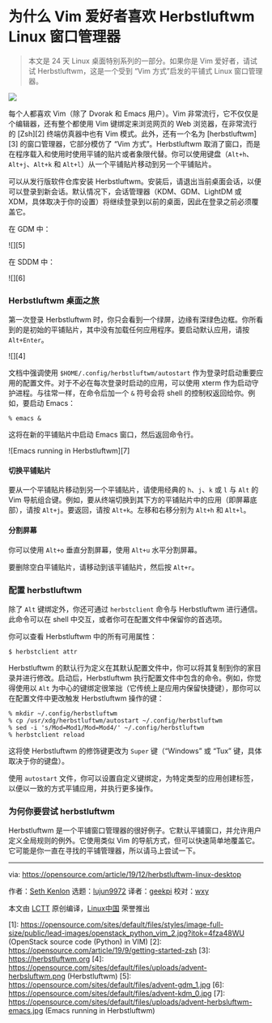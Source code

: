 [#]: collector: (lujun9972)
[#]: translator: (geekpi)
[#]: reviewer: (wxy)
[#]: publisher: (wxy)
[#]: url: (https://linux.cn/article-11734-1.html)
[#]: subject: (Why Vim fans love the Herbstluftwm Linux window manager)
[#]: via: (https://opensource.com/article/19/12/herbstluftwm-linux-desktop)
[#]: author: (Seth Kenlon https://opensource.com/users/seth)

为什么 Vim 爱好者喜欢 Herbstluftwm Linux 窗口管理器
======

> 本文是 24 天 Linux 桌面特别系列的一部分。如果你是 Vim 爱好者，请试试 Herbstluftwm，这是一个受到 “Vim 方式”启发的平铺式 Linux 窗口管理器。

![](https://img.linux.net.cn/data/attachment/album/201912/31/215943pisvzwkm8mvsefhm.jpg)

每个人都喜欢 Vim（除了 Dvorak 和 Emacs 用户）。Vim 非常流行，它不仅仅是个编辑器，还有整个都使用 Vim 键绑定来浏览网页的 Web 浏览器，在非常流行的 [Zsh][2] 终端仿真器中也有 Vim 模式。此外，还有一个名为 [herbstluftwm][3] 的窗口管理器，它部分模仿了 “Vim 方式”。Herbstluftwm 取消了窗口，而是在程序载入和使用时使用平铺的贴片或者象限代替。你可以使用键盘（`Alt+h`、`Alt+j`、`Alt+k` 和 `Alt+l`）从一个平铺贴片移动到另一个平铺贴片。

可以从发行版软件仓库安装 Herbstluftwm。安装后，请退出当前桌面会话，以便可以登录到新会话。默认情况下，会话管理器（KDM、GDM、LightDM 或 XDM，具体取决于你的设置）将继续登录到以前的桌面，因此在登录之前必须覆盖它。

在 GDM 中：

![][5]

在 SDDM 中：

![][6]

### Herbstluftwm 桌面之旅

第一次登录 Herbstluftwm 时，你只会看到一个绿屏，边缘有深绿色边框。你所看到的是初始的平铺贴片，其中没有加载任何应用程序。要启动默认应用，请按 `Alt+Enter`。

![][4]

文档中强调使用 `$HOME/.config/herbstluftwm/autostart` 作为登录时启动重要应用的配置文件。对于不必在每次登录时启动的应用，可以使用 xterm 作为启动守护进程。与往常一样，在命令后加一个 `&` 符号会将 shell 的控制权返回给你。例如，要启动 Emacs：

```
% emacs &
```

这将在新的平铺贴片中启动 Emacs 窗口，然后返回命令行。

![Emacs running in Herbstluftwm][7]

#### 切换平铺贴片

要从一个平铺贴片移动到另一个平铺贴片，请使用经典的 `h`、`j`、`k` 或 `l` 与 `Alt` 的 Vim 导航组合键。例如，要从终端切换到其下方的平铺贴片中的应用（即屏幕底部），请按 `Alt+j`。要返回，请按 `Alt+k`。左移和右移分别为 `Alt+h` 和 `Alt+l`。

#### 分割屏幕

你可以使用 `Alt+o` 垂直分割屏幕，使用 `Alt+u` 水平分割屏幕。

要删除空白平铺贴片，请移动到该平铺贴片，然后按 `Alt+r`。

### 配置 herbstluftwm

除了 `Alt` 键绑定外，你还可通过 `herbstclient` 命令与 Herbstluftwm 进行通信。此命令可以在 shell 中交互，或者你可在配置文件中保留你的首选项。

你可以查看 Herbstluftwm 中的所有可用属性：

```
$ herbstclient attr
```

Herbstluftwm 的默认行为定义在其默认配置文件中，你可以将其复制到你的家目录并进行修改。启动后，Herbstluftwm 执行配置文件中包含的命令。例如，你觉得使用以 `Alt` 为中心的键绑定很笨拙（它传统上是应用内保留快捷键），那你可以在配置文件中更改触发 Herbstluftwm 操作的键：

```
% mkdir ~/.config/herbstluftwm
% cp /usr/xdg/herbstluftwm/autostart ~/.config/herbstluftwm
% sed -i 's/Mod=Mod1/Mod=Mod4/' ~/.config/herbstluftwm
% herbstclient reload
```

这将使 Herbstluftwm 的修饰键更改为 `Super` 键（“Windows” 或 “Tux” 键，具体取决于你的键盘）。

使用 `autostart` 文件，你可以设置自定义键绑定，为特定类型的应用创建标签，以便以一致的方式平铺应用，并执行更多操作。

### 为何你要尝试 herbstluftwm

Herbstluftwm 是一个平铺窗口管理器的很好例子。它默认平铺窗口，并允许用户定义全局规则的例外。它使用类似 Vim 的导航方式，但可以快速简单地覆盖它。它可能是你一直在寻找的平铺管理器，所以请马上尝试一下。

--------------------------------------------------------------------------------

via: https://opensource.com/article/19/12/herbstluftwm-linux-desktop

作者：[Seth Kenlon][a]
选题：[lujun9972][b]
译者：[geekpi](https://github.com/geekpi)
校对：[wxy](https://github.com/wxy)

本文由 [LCTT](https://github.com/LCTT/TranslateProject) 原创编译，[Linux中国](https://linux.cn/) 荣誉推出

[a]: https://opensource.com/users/seth
[b]: https://github.com/lujun9972
[1]: https://opensource.com/sites/default/files/styles/image-full-size/public/lead-images/openstack_python_vim_2.jpg?itok=4fza48WU (OpenStack source code (Python) in VIM)
[2]: https://opensource.com/article/19/9/getting-started-zsh
[3]: https://herbstluftwm.org
[4]: https://opensource.com/sites/default/files/uploads/advent-herbsluftwm.png (Herbstluftwm)
[5]: https://opensource.com/sites/default/files/advent-gdm_1.jpg
[6]: https://opensource.com/sites/default/files/advent-kdm_0.jpg
[7]: https://opensource.com/sites/default/files/uploads/advent-herbsluftwm-emacs.jpg (Emacs running in Herbstluftwm)
